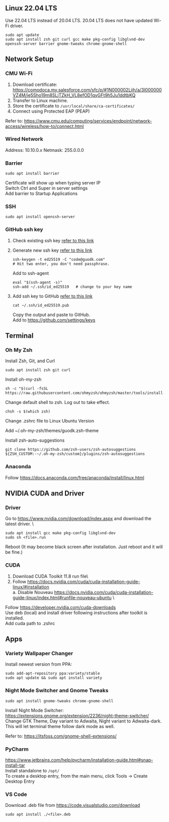 ## Linux 22.04 LTS
Use 22.04 LTS instead of 20.04 LTS. 20.04 LTS does not have updated Wi-Fi driver.
```
sudo apt update
sudo apt install zsh git curl gcc make pkg-config libglvnd-dev openssh-server barrier gnome-tweaks chrome-gnome-shell
```

## Network Setup
### CMU Wi-Fi
1. Download certificate: https://comodoca.my.salesforce.com/sfc/p/#1N000002Ljih/a/3l000000VZ4M/ie5Sho19m8SLjTZkH_VL8efOD1qyGFt9h5Ju1ddtbKQ
2. Transfer to Linux machine.
3. Store the certificate to `/usr/local/share/ca-certificates/`
4. Connect using Protected EAP (PEAP)

Refer to: https://www.cmu.edu/computing/services/endpoint/network-access/wireless/how-to/connect.html

### Wired Network
Address: 10.10.0.x
Netmask: 255.0.0.0

### Barrier
```
sudo apt install barrier
```
Certificate will show up when typing server IP \
Switch Ctrl and Super in server settings \
Add barrier to Startup Applications

### SSH
```
sudo apt install openssh-server
```

### GitHub ssh key
1. Check existing ssh key [refer to this link](https://docs.github.com/en/authentication/connecting-to-github-with-ssh/checking-for-existing-ssh-keys)

2. Generate new ssh key [refer to this link](
    https://docs.github.com/en/authentication/connecting-to-github-with-ssh/generating-a-new-ssh-key-and-adding-it-to-the-ssh-agent)
    ```
    ssh-keygen -t ed25519 -C "code@guodk.com"
    # Hit two enter, you don't need passphrase.
    ```
    Add to ssh-agent
    ```
    eval "$(ssh-agent -s)"
    ssh-add ~/.ssh/id_ed25519   # change to your key name
    ```
3. Add ssh key to GitHub [refer to this link](
    https://docs.github.com/en/authentication/connecting-to-github-with-ssh/adding-a-new-ssh-key-to-your-github-account#adding-a-new-ssh-key-to-your-account)
    ```
    cat ~/.ssh/id_ed25519.pub
    ```
    Copy the output and paste to GitHub. \
    Add to https://github.com/settings/keys

## Terminal
### Oh My Zsh
Install Zsh, Git, and Curl
```
sudo apt install zsh git curl
```
Install oh-my-zsh
```
sh -c "$(curl -fsSL https://raw.githubusercontent.com/ohmyzsh/ohmyzsh/master/tools/install.sh)"
```
Change default shell to zsh. Log out to take effect.
```
chsh -s $(which zsh)
```

Change .zshrc file to Linux Ubuntu Version

Add ~/.oh-my-zsh/themes/guodk.zsh-theme

Install zsh-auto-suggestions
```
git clone https://github.com/zsh-users/zsh-autosuggestions ${ZSH_CUSTOM:-~/.oh-my-zsh/custom}/plugins/zsh-autosuggestions
```

### Anaconda
Follow https://docs.anaconda.com/free/anaconda/install/linux.html


## NVIDIA CUDA and Driver
### Driver
Go to https://www.nvidia.com/download/index.aspx and download the latest driver. \
```
sudo apt install gcc make pkg-config libglvnd-dev
sudo sh <file>.run
```
Reboot
(It may become black screen after installation. Just reboot and it will be fine.)

### CUDA
1. Download CUDA Toolkit 11.8 run file\
2. Follow https://docs.nvidia.com/cuda/cuda-installation-guide-linux/#installation \
    a. Disable Nouveau https://docs.nvidia.com/cuda/cuda-installation-guide-linux/index.html#runfile-nouveau-ubuntu \


Follow https://developer.nvidia.com/cuda-downloads \
Use deb (local) and install driver following instructions after toolkit is installed. \
Add cuda path to .zshrc





## Apps
### Variety Wallpaper Changer
Install newest version from PPA:
```
sudo add-apt-repository ppa:variety/stable
sudo apt update && sudo apt install variety
```
### Night Mode Switcher and Gnome Tweaks
```
sudo apt install gnome-tweaks chrome-gnome-shell
```
Install Night Mode Switcher: https://extensions.gnome.org/extension/2236/night-theme-switcher/ \
Change GTK Theme, Day variant to Adwaita, Night variant to Adwaita-dark. This will let terminal theme follow dark mode as well.

Refer to: https://itsfoss.com/gnome-shell-extensions/

### PyCharm
https://www.jetbrains.com/help/pycharm/installation-guide.html#snap-install-tar \
Install standalone to  `/opt/` \
To create a desktop entry, from the main menu, click Tools -> Create Desktop Entry

### VS Code
Download .deb file from https://code.visualstudio.com/download 
```
sudo apt install ./<file>.deb
```

